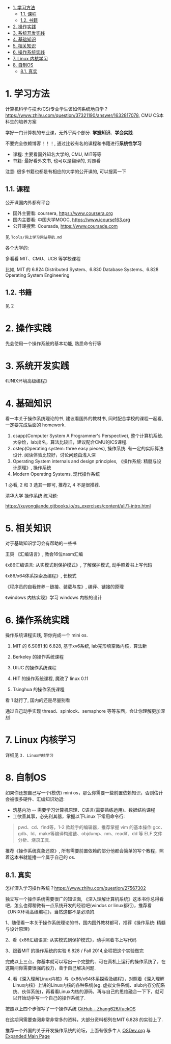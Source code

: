 
<!-- @import "[TOC]" {cmd="toc" depthFrom=1 depthTo=6 orderedList=false} -->

<!-- code_chunk_output -->

- [1. 学习方法](#1-学习方法)
  - [1.1. 课程](#11-课程)
  - [1.2. 书籍](#12-书籍)
- [2. 操作实践](#2-操作实践)
- [3. 系统开发实践](#3-系统开发实践)
- [4. 基础知识](#4-基础知识)
- [5. 相关知识](#5-相关知识)
- [6. 操作系统实践](#6-操作系统实践)
- [7. Linux 内核学习](#7-linux-内核学习)
- [8. 自制OS](#8-自制os)
  - [8.1. 真实](#81-真实)

<!-- /code_chunk_output -->

# 1. 学习方法

计算机科学与技术(CS)专业学生该如何系统地自学？https://www.zhihu.com/question/37321190/answer/1632817078, CMU CS本科生的培养方案

学好一门计算机的专业课，无外乎两个部分. **掌握知识**、**学会实践**.

不要完全依赖博客！！！, 通过比较有名的课程和书籍进行**系统性学习**

* 课程: 主要看国外知名大学的, CMU, MIT等等
* 书籍: 最好看外文书, 也可以是翻译的, 对照看

注意: 很多书籍也都是有相应的大学的公开课的, 可以搜索一下

## 1.1. 课程

公开课国内外都有平台

* 国外主要看: coursera, https://www.coursera.org
* 国内主要看: 中国大学MOOC, https://www.icourse163.org
* 公开课搜索: Coursada, https://www.coursade.com

见 `Tools/网上学习网站导航.md`

各个大学的:

多看看 MIT、CMU、UCB 等学校课程

比如, MIT 的 6.824 Distributed System、6.830 Database Systems、6.828 Operating System Engineering 

## 1.2. 书籍

见 2

# 2. 操作实践

先会使用一个操作系统的基本功能, 熟悉命令行等

# 3. 系统开发实践

《UNIX环境高级编程》

# 4. 基础知识

看一本关于操作系统理论的书, 建议看国外的教材书, 同时配合学校的课程一起看, 一定要完成后面的 homework.

1. csapp(Computer System A Programmer's Perspective), 整个计算机系统. 大杂烩，lab出名，算法比较旧，建议配合CMU的ICS课程.
2. ostep(Operating system: three easy pieces), 操作系统. 有一定的实际算法设计. 阅读体验比较好，讨论问题由浅入深
3. Operating System internals and design principles, 《操作系统: 精髓与设计原理》, 操作系统
4. Modern Operating Systems, 现代操作系统

1 必看, 2 和 3 选其一即可, 推荐2, 4 不是很推荐.

清华大学 操作系统 练习题:

https://xuyongjiande.gitbooks.io/os_exercises/content/all/1-intro.html

# 5. 相关知识

对于基础知识学习会有帮助的一些书

王爽 《汇编语言》, 教会16位nasm汇编

《x86汇编语言: 从实模式到保护模式》, 了解保护模式, 动手照着书上写代码

《x86/x64体系探索及编程》, 长模式

《程序员的自我修养－链接、装载与库》, 编译、链接的原理

《windows 内核实现》学习 windows 内核的设计

# 6. 操作系统实践

操作系统课程实践, 带你完成一个 mini os.

1. MIT 的 6.S081 和 6.828, 基于xv6系统, lab完形填空微内核，算法新

2. Berkeley 的操作系统课程

3. UIUC 的操作系统课程

4. HIT 的操作系统课程, 魔改了 linux 0.11

5. Tsinghua 的操作系统课程

看 1 就行了, 国内的还是尽量别看

通过自己动手实现 thread、spinlock、semaphore 等等东西，会让你理解更加深刻

# 7. Linux 内核学习

详细见 `3. Linux内核学习`

# 8. 自制OS

如果你还想自己写一个(模仿) mini os，那么你需要一些前置依赖知识，否则估计会被很多硬件、汇编知识劝退: 

* 筑基内功 -- 需要学习计算机原理、C语言(需要熟练运用)、数据结构课程
* 工欲善其事，必先利其器，掌握以下Linux 下常用命令行:  

>pwd、cd、find等，1-2 款趁手的编辑器，推荐掌握 vim 的基本操作  gcc、gdb、ld、make等编译构建链、objdump、nm、readif、dd 等 ELF 文件分析、烧录工具. 

推荐《操作系统真象还原》, 所有需要前置依赖的部分他都会简单的写个教程，照着这本书就能撸一个属于自己的 os.

## 8.1. 真实

怎样深入学习操作系统？https://www.zhihu.com/question/27567302

独立写一个操作系统需要很广的知识面, 《深入理解计算机系统》这本书你总得看吧，怎么也得稍微有一点系统开发的经验吧(windos or linux都行)，推荐看《UNIX环境高级编程》，当然这都不是必须的.

1、随便看一本关于操作系统理论的书，国内国外教材都可，推荐《操作系统: 精髓与设计原理》

2、看《x86汇编语言: 从实模式到保护模式》，动手照着书上写代码

3、跟着MIT 的操作系统的实验 6.828 / Fall 2014,全程把这个实验做完

完成以上三点，你基本就可以写出一个完整的、可在真机上运行的操作系统了，在这期间你需要很强的毅力，善于自己解决问题. 

4. 看《深入理解Linux内核》与《x86/x64体系探索及编程》，对照着《深入理解Linux内核》上讲的Linux内核的各种系统(eg. 虚拟文件系统、slub内存分配系统、伙伴系统)，再看看Linux内核的源码，再与自己的思维融合一下下，就可以开始动手写一个自己的操作系统了. 

按照以上四个步骤写了一个操作系统 [GitHub - Zhang626/fuckOS](https://github.com/comiser/fuckOS)

在这期间需要查阅非常非常多的资料，大部分资料都列在MIT 6.828 的实验上了. 

推荐一个外国的关于开发操作系统的论坛，上面有很多牛人 [OSDev.org](https://forum.osdev.org/) 与 [Expanded Main Page](https://wiki.osdev.org/Main_Page)


